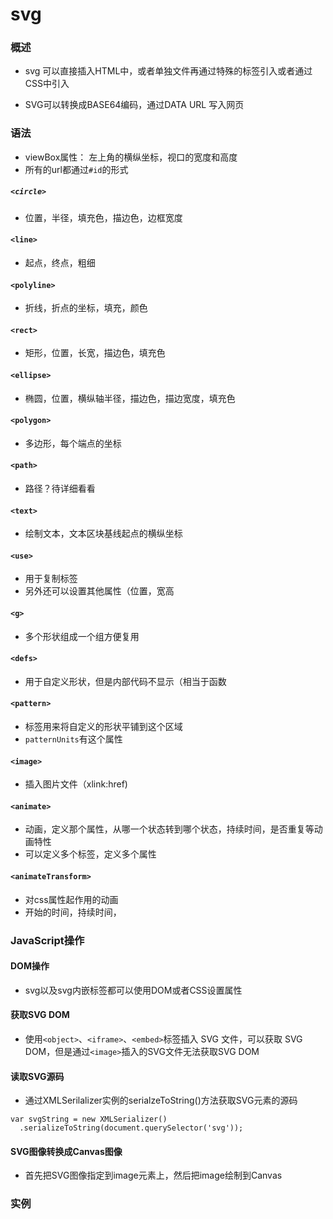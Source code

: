 # svg

### 概述

- svg 可以直接插入HTML中，或者单独文件再通过特殊的标签引入或者通过CSS中引入

- SVG可以转换成BASE64编码，通过DATA URL 写入网页

### 语法

- viewBox属性： 左上角的横纵坐标，视口的宽度和高度
- 所有的url都通过`#id`的形式
##### `<circle>`
- 位置，半径，填充色，描边色，边框宽度
#### `<line>`
- 起点，终点，粗细
#### `<polyline>`
- 折线，折点的坐标，填充，颜色
#### `<rect>`
- 矩形，位置，长宽，描边色，填充色
#### `<ellipse>`
- 椭圆，位置，横纵轴半径，描边色，描边宽度，填充色
#### `<polygon>`
- 多边形，每个端点的坐标
#### `<path>`
- 路径？待详细看看
#### `<text>`
- 绘制文本，文本区块基线起点的横纵坐标
#### `<use>`
- 用于复制标签
- 另外还可以设置其他属性（位置，宽高
#### `<g>`
- 多个形状组成一个组方便复用
#### `<defs>`
- 用于自定义形状，但是内部代码不显示（相当于函数
#### `<pattern>`
- 标签用来将自定义的形状平铺到这个区域
- `patternUnits`有这个属性
#### `<image>`
- 插入图片文件（xlink:href)
#### `<animate>`
- 动画，定义那个属性，从哪一个状态转到哪个状态，持续时间，是否重复等动画特性
- 可以定义多个标签，定义多个属性
#### `<animateTransform>`
- 对css属性起作用的动画
- 开始的时间，持续时间，
### JavaScript操作

#### DOM操作

- svg以及svg内嵌标签都可以使用DOM或者CSS设置属性
#### 获取SVG DOM
- 使用`<object>`、`<iframe>`、`<embed>`标签插入 SVG 文件，可以获取 SVG DOM，但是通过`<image>`插入的SVG文件无法获取SVG DOM
#### 读取SVG源码
- 通过XMLSerilalizer实例的serialzeToString()方法获取SVG元素的源码
```javascrip
var svgString = new XMLSerializer()
  .serializeToString(document.querySelector('svg'));
```
#### SVG图像转换成Canvas图像
- 首先把SVG图像指定到image元素上，然后把image绘制到Canvas

### 实例

